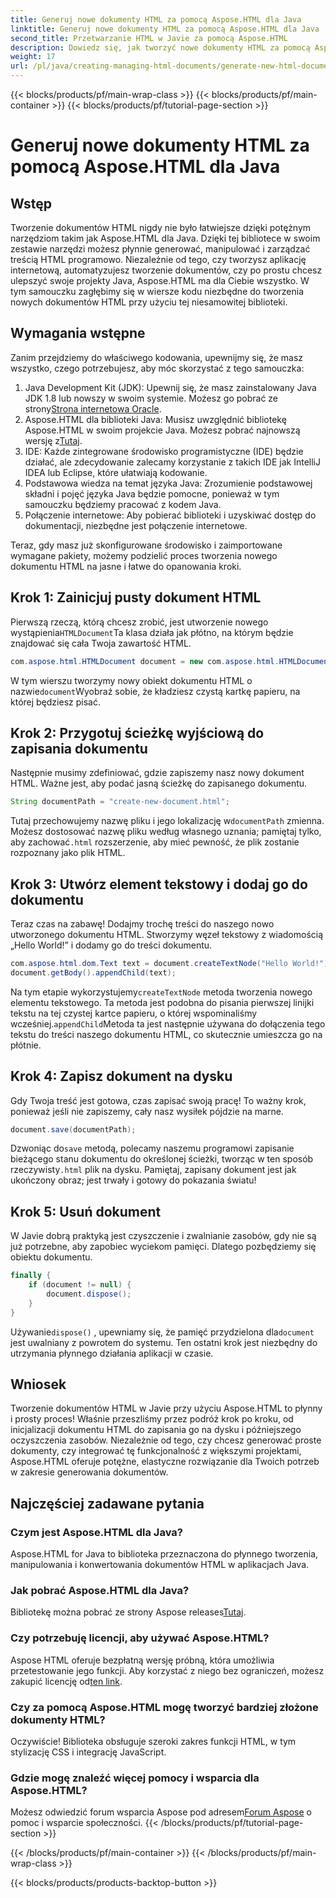 ```yaml
---
title: Generuj nowe dokumenty HTML za pomocą Aspose.HTML dla Java
linktitle: Generuj nowe dokumenty HTML za pomocą Aspose.HTML dla Java
second_title: Przetwarzanie HTML w Javie za pomocą Aspose.HTML
description: Dowiedz się, jak tworzyć nowe dokumenty HTML za pomocą Aspose.HTML dla Java dzięki temu prostemu przewodnikowi krok po kroku. Zacznij generować dynamiczną zawartość HTML.
weight: 17
url: /pl/java/creating-managing-html-documents/generate-new-html-documents/
---
```


{{< blocks/products/pf/main-wrap-class >}}
{{< blocks/products/pf/main-container >}}
{{< blocks/products/pf/tutorial-page-section >}}

# Generuj nowe dokumenty HTML za pomocą Aspose.HTML dla Java

## Wstęp
Tworzenie dokumentów HTML nigdy nie było łatwiejsze dzięki potężnym narzędziom takim jak Aspose.HTML dla Java. Dzięki tej bibliotece w swoim zestawie narzędzi możesz płynnie generować, manipulować i zarządzać treścią HTML programowo. Niezależnie od tego, czy tworzysz aplikację internetową, automatyzujesz tworzenie dokumentów, czy po prostu chcesz ulepszyć swoje projekty Java, Aspose.HTML ma dla Ciebie wszystko. W tym samouczku zagłębimy się w wiersze kodu niezbędne do tworzenia nowych dokumentów HTML przy użyciu tej niesamowitej biblioteki.
## Wymagania wstępne
Zanim przejdziemy do właściwego kodowania, upewnijmy się, że masz wszystko, czego potrzebujesz, aby móc skorzystać z tego samouczka:
1.  Java Development Kit (JDK): Upewnij się, że masz zainstalowany Java JDK 1.8 lub nowszy w swoim systemie. Możesz go pobrać ze strony[Strona internetowa Oracle](https://www.oracle.com/java/technologies/javase-jdk11-downloads.html).
2. Aspose.HTML dla biblioteki Java: Musisz uwzględnić bibliotekę Aspose.HTML w swoim projekcie Java. Możesz pobrać najnowszą wersję z[Tutaj](https://releases.aspose.com/html/java/).
3. IDE: Każde zintegrowane środowisko programistyczne (IDE) będzie działać, ale zdecydowanie zalecamy korzystanie z takich IDE jak IntelliJ IDEA lub Eclipse, które ułatwiają kodowanie.
4. Podstawowa wiedza na temat języka Java: Zrozumienie podstawowej składni i pojęć języka Java będzie pomocne, ponieważ w tym samouczku będziemy pracować z kodem Java.
5. Połączenie internetowe: Aby pobierać biblioteki i uzyskiwać dostęp do dokumentacji, niezbędne jest połączenie internetowe.

Teraz, gdy masz już skonfigurowane środowisko i zaimportowane wymagane pakiety, możemy podzielić proces tworzenia nowego dokumentu HTML na jasne i łatwe do opanowania kroki.
## Krok 1: Zainicjuj pusty dokument HTML
 Pierwszą rzeczą, którą chcesz zrobić, jest utworzenie nowego wystąpienia`HTMLDocument`Ta klasa działa jak płótno, na którym będzie znajdować się cała Twoja zawartość HTML.
```java
com.aspose.html.HTMLDocument document = new com.aspose.html.HTMLDocument();
```
 W tym wierszu tworzymy nowy obiekt dokumentu HTML o nazwie`document`Wyobraź sobie, że kładziesz czystą kartkę papieru, na której będziesz pisać.
## Krok 2: Przygotuj ścieżkę wyjściową do zapisania dokumentu
Następnie musimy zdefiniować, gdzie zapiszemy nasz nowy dokument HTML. Ważne jest, aby podać jasną ścieżkę do zapisanego dokumentu.
```java
String documentPath = "create-new-document.html";
```
 Tutaj przechowujemy nazwę pliku i jego lokalizację w`documentPath` zmienna. Możesz dostosować nazwę pliku według własnego uznania; pamiętaj tylko, aby zachować`.html` rozszerzenie, aby mieć pewność, że plik zostanie rozpoznany jako plik HTML.
## Krok 3: Utwórz element tekstowy i dodaj go do dokumentu
Teraz czas na zabawę! Dodajmy trochę treści do naszego nowo utworzonego dokumentu HTML. Stworzymy węzeł tekstowy z wiadomością „Hello World!” i dodamy go do treści dokumentu.
```java
com.aspose.html.dom.Text text = document.createTextNode("Hello World!");
document.getBody().appendChild(text);
```
 Na tym etapie wykorzystujemy`createTextNode` metoda tworzenia nowego elementu tekstowego. Ta metoda jest podobna do pisania pierwszej linijki tekstu na tej czystej kartce papieru, o której wspominaliśmy wcześniej.`appendChild`Metoda ta jest następnie używana do dołączenia tego tekstu do treści naszego dokumentu HTML, co skutecznie umieszcza go na płótnie.
## Krok 4: Zapisz dokument na dysku
Gdy Twoja treść jest gotowa, czas zapisać swoją pracę! To ważny krok, ponieważ jeśli nie zapiszemy, cały nasz wysiłek pójdzie na marne. 
```java
document.save(documentPath);
```
 Dzwoniąc do`save` metodą, polecamy naszemu programowi zapisanie bieżącego stanu dokumentu do określonej ścieżki, tworząc w ten sposób rzeczywisty`.html` plik na dysku. Pamiętaj, zapisany dokument jest jak ukończony obraz; jest trwały i gotowy do pokazania światu!
## Krok 5: Usuń dokument
W Javie dobrą praktyką jest czyszczenie i zwalnianie zasobów, gdy nie są już potrzebne, aby zapobiec wyciekom pamięci. Dlatego pozbędziemy się obiektu dokumentu.
```java
finally {
    if (document != null) {
        document.dispose();
    }
}
```
 Używanie`dispose()` , upewniamy się, że pamięć przydzielona dla`document` jest uwalniany z powrotem do systemu. Ten ostatni krok jest niezbędny do utrzymania płynnego działania aplikacji w czasie.
## Wniosek
Tworzenie dokumentów HTML w Javie przy użyciu Aspose.HTML to płynny i prosty proces! Właśnie przeszliśmy przez podróż krok po kroku, od inicjalizacji dokumentu HTML do zapisania go na dysku i późniejszego oczyszczenia zasobów. Niezależnie od tego, czy chcesz generować proste dokumenty, czy integrować tę funkcjonalność z większymi projektami, Aspose.HTML oferuje potężne, elastyczne rozwiązanie dla Twoich potrzeb w zakresie generowania dokumentów.
## Najczęściej zadawane pytania
### Czym jest Aspose.HTML dla Java?
Aspose.HTML for Java to biblioteka przeznaczona do płynnego tworzenia, manipulowania i konwertowania dokumentów HTML w aplikacjach Java.
### Jak pobrać Aspose.HTML dla Java?
 Bibliotekę można pobrać ze strony Aspose releases[Tutaj](https://releases.aspose.com/html/java/).
### Czy potrzebuję licencji, aby używać Aspose.HTML?
 Aspose HTML oferuje bezpłatną wersję próbną, która umożliwia przetestowanie jego funkcji. Aby korzystać z niego bez ograniczeń, możesz zakupić licencję od[ten link](https://purchase.aspose.com/buy).
### Czy za pomocą Aspose.HTML mogę tworzyć bardziej złożone dokumenty HTML?
Oczywiście! Biblioteka obsługuje szeroki zakres funkcji HTML, w tym stylizację CSS i integrację JavaScript.
### Gdzie mogę znaleźć więcej pomocy i wsparcia dla Aspose.HTML?
 Możesz odwiedzić forum wsparcia Aspose pod adresem[Forum Aspose](https://forum.aspose.com/c/html/29) o pomoc i wsparcie społeczności.
{{< /blocks/products/pf/tutorial-page-section >}}

{{< /blocks/products/pf/main-container >}}
{{< /blocks/products/pf/main-wrap-class >}}

{{< blocks/products/products-backtop-button >}}
